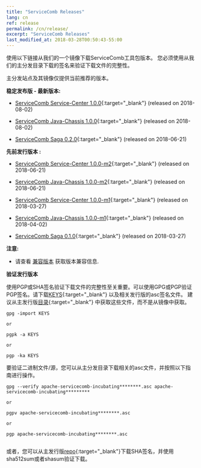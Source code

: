 ```yaml
---
title: "ServiceComb Releases"
lang: cn
ref: release
permalink: /cn/release/
excerpt: "ServiceComb Releases"
last_modified_at: 2018-03-28T00:50:43-55:00
---
```


使用以下链接从我们的一个镜像下载ServiceComb工具包版本。 您必须使用从我们的主分发目录下载的签名来验证下载文件的完整性。

主分发站点及其镜像仅提供当前推荐的版本。


**稳定发布版 - 最新版本:**

* [ServiceComb Service-Center 1.0.0](https://apache.org/dyn/closer.cgi/incubator/servicecomb/incubator-servicecomb-service-center/1.0.0/){:target="_blank"} (released on 2018-08-02)

* [ServiceComb Java-Chassis 1.0.0](https://apache.org/dyn/closer.cgi/incubator/servicecomb/incubator-servicecomb-java-chassis/1.0.0/){:target="_blank"} (released on 2018-08-02)

* [ServiceComb Saga 0.2.0](https://apache.org/dyn/closer.cgi/incubator/servicecomb/incubator-servicecomb-saga/0.2.0/){:target="_blank"} (released on 2018-06-21)

**先前发行版本 :**

* [ServiceComb Service-Center 1.0.0-m2](https://apache.org/dyn/closer.cgi/incubator/servicecomb/incubator-servicecomb-service-center/1.0.0-m2/){:target="_blank"} (released on 2018-06-21)

* [ServiceComb Java-Chassis 1.0.0-m2](https://apache.org/dyn/closer.cgi/incubator/servicecomb/incubator-servicecomb-java-chassis/1.0.0-m2/){:target="_blank"} (released on 2018-06-21)

* [ServiceComb Service-Center 1.0.0-m1](https://apache.org/dyn/closer.cgi/incubator/servicecomb/incubator-servicecomb-service-center/1.0.0-m1/){:target="_blank"} (released on 2018-03-27)

* [ServiceComb Java-Chassis 1.0.0-m1](https://apache.org/dyn/closer.cgi/incubator/servicecomb/incubator-servicecomb-java-chassis/1.0.0-m1/){:target="_blank"} (released on 2018-04-02)

* [ServiceComb Saga 0.1.0](https://apache.org/dyn/closer.cgi/incubator/servicecomb/incubator-servicecomb-saga/0.1.0/){:target="_blank"} (released on 2018-03-27)

**注意:**
  - 请查看 [兼容版本](/release/compatibleversion) 获取版本兼容信息.


**验证发行版本**

使用PGP或SHA签名验证下载文件的完整性至关重要。可以使用GPG或PGP验证PGP签名。请下载[KEYS](https://www.apache.org/dist/servicecomb/KEYS){:target="_blank"} 以及相关发行版的asc签名文件。 建议从主发行版[目录](https://www.apache.org/dist/servicecomb/){:target="_blank"} 中获取这些文件，而不是从镜像中获取。
 ```
 gpg -import KEYS

 or

 pgpk -a KEYS

 or

 pgp -ka KEYS

```

要验证二进制文件/源，您可以从主分发目录下载相关的asc文件，并按照以下指南进行操作。

```
gpg --verify apache-servicecomb-incubating********.asc apache-servicecomb-incubating*********

or

pgpv apache-servicecomb-incubating********.asc

or

pgp apache-servicecomb-incubating********.asc


```

或者，您可以从主发行版[repo](https://www.apache.org/dist/servicecomb/){:target="_blank"}下载SHA签名，并使用sha512sum或者shasum验证下载。
